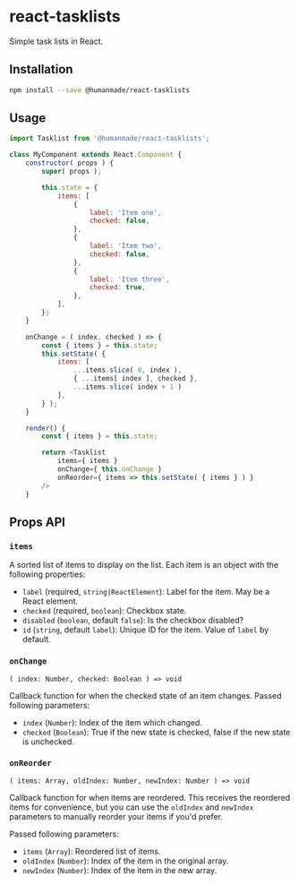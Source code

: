 # react-tasklists

Simple task lists in React.

## Installation

```sh
npm install --save @humanmade/react-tasklists
```

## Usage

```js
import Tasklist from '@humanmade/react-tasklists';

class MyComponent extends React.Component {
	constructor( props ) {
		super( props );

		this.state = {
			items: [
				{
					label: 'Item one',
					checked: false,
				},
				{
					label: 'Item two',
					checked: false,
				},
				{
					label: 'Item three',
					checked: true,
				},
			],
		};
	}

	onChange = ( index, checked ) => {
		const { items } = this.state;
		this.setState( {
			items: [
				...items.slice( 0, index ),
				{ ...items[ index ], checked },
				...items.slice( index + 1 )
			],
		} );
	}

	render() {
		const { items } = this.state;

		return <Tasklist
			items={ items }
			onChange={ this.onChange }
			onReorder={ items => this.setState( { items } ) }
		/>
	}
```

## Props API

### `items`

A sorted list of items to display on the list. Each item is an object with the following properties:

* `label` (required, `string|ReactElement`): Label for the item. May be a React element.
* `checked` (required, `boolean`): Checkbox state.
* `disabled` (`boolean`, default `false`): Is the checkbox disabled?
* `id` (`string`, default `label`): Unique ID for the item. Value of `label` by default.


### `onChange`

`( index: Number, checked: Boolean ) => void`

Callback function for when the checked state of an item changes. Passed following parameters:

* `index` (`Number`): Index of the item which changed.
* `checked` (`Boolean`): True if the new state is checked, false if the new state is unchecked.


### `onReorder`

`( items: Array, oldIndex: Number, newIndex: Number ) => void`

Callback function for when items are reordered. This receives the reordered items for convenience, but you can use the `oldIndex` and `newIndex` parameters to manually reorder your items if you'd prefer.

Passed following parameters:

* `items` (`Array`): Reordered list of items.
* `oldIndex` (`Number`): Index of the item in the original array.
* `newIndex` (`Number`): Index of the item in the new array.
